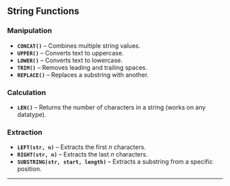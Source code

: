 ## String Functions

### Manipulation
- **`CONCAT()`** – Combines multiple string values.
- **`UPPER()`** – Converts text to uppercase.
- **`LOWER()`** – Converts text to lowercase.
- **`TRIM()`** – Removes leading and trailing spaces.
- **`REPLACE()`** – Replaces a substring with another.

### Calculation
- **`LEN()`** – Returns the number of characters in a string (works on any datatype).

### Extraction
- **`LEFT(str, n)`** – Extracts the first *n* characters.
- **`RIGHT(str, n)`** – Extracts the last *n* characters.
- **`SUBSTRING(str, start, length)`** – Extracts a substring from a specific position.

---
